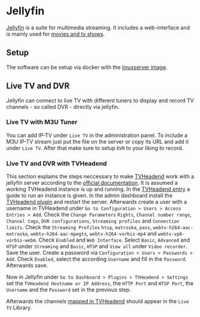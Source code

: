 # Jellyfin

[Jellyfin](https://jellyfin.ord) is a suite for multimedia streaming.
It includes a web-interface and is mainly used for
[movies and tv shows](./movies_&_tv_shows.md).

## Setup

The software can be setup via docker with the
[linuxserver image](./docker-images/linuxserver_-_jellyfin.md).

## Live TV and DVR

Jellyfin can connect to live TV with different tuners to display and record TV
channels - so called DVR - directly via jellyfin.

### Live TV with M3U Tuner

You can add IP-TV under `Live TV` in the administration panel.
To include a M3U IP-TV stream just put the file on the server or copy its URL
and add it under `Live TV`.
After that make sure to setup `DVR` to your liking to record.

### Live TV and DVR with TVHeadend

This section explains the steps neccessary to make [TVHeadend](./tvheadend.md)
work with a jellyfin server according to the
[official documentation](https://jellyfin.org/docs/general/server/plugins/tvheadend/).
It is assumed a working TVHeadend instance is up and running.
In the [TVHeadend entry](./tvheadend.md) a guide to run an instance is given.
In the admin dashboard install the
[TVHeadend plugin](https://jellyfin.org/docs/general/server/plugins/tvheadend/)
and restart the server.
Afterwards create a user with a username in TVHeadend under
`Go to Configuration > Users > Access Entries > Add`.
Check the `Change Parameters`
`Rights`, `Channel number range`, `Channel tags`, `DVR configurations`,
`Streaming profiles` and `Connection limits`.
Check the `Streaming Profiles` `htsp`, `matroska`, `pass`,
`webtv-h264-aac-matroska`, `webtv-h264-aac-mpegts`, `webtv-h264-vorbis-mp4` and
`webtv-vp8-vorbis-webm`.
Check `Enabled` and `Web Interface`.
Select `Basic`, `Advanced` and `HTSP` under `Streaming` and `Basic`, `HTSP` and
`View all` under `Video recorder`.
Save the user.
Create a password via `Configuration > Users > Passwords > Add`.
Check `Enabled`, select the according `Username` and fill in the `Password`.
Afterwards save.

Now in Jellyfin under `Go to Dashboard > Plugins > TVHeadend > Settings` set
the `TVHeadend Hostname or IP Address`, the `HTTP Port` and `HTSP Port`, the
`Username` and the `Password` set in the previous step.

Afterwards the channels [mapped in TVHeadend](./tvheadend.md#adding-channels)
should appear in the `Live TV` Library.
